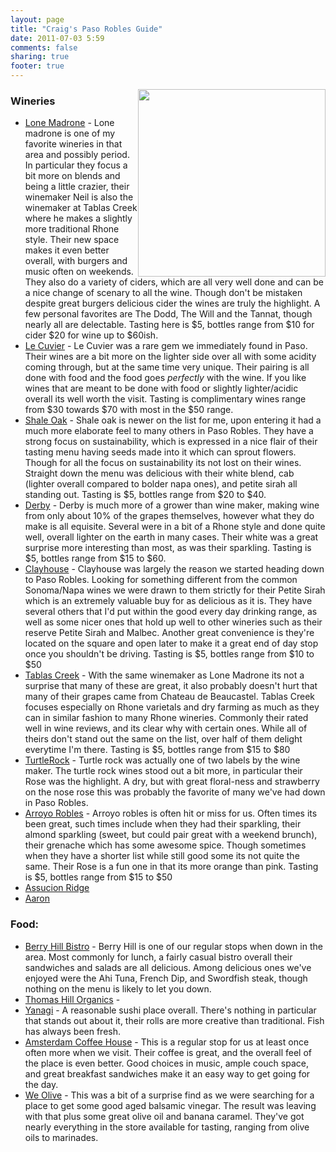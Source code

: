 ```yaml
---
layout: page
title: "Craig's Paso Robles Guide"
date: 2011-07-03 5:59
comments: false
sharing: true
footer: true
---
```


<img src="http://f.cl.ly/items/342s2q2W3r0d0F2m3G1c/2013-08-31%2013.40.20.jpg" style="float:right;height:300px;" />

### Wineries

* [Lone Madrone](http://www.lonemadrone.com) - Lone madrone is one of my favorite wineries in that area and possibly period. In particular they focus a bit more on blends and being a little crazier, their winemaker Neil is also the winemaker at Tablas Creek where he makes a slightly more traditional Rhone style. Their new space makes it even better overall, with burgers and music often on weekends. They also do a variety of ciders, which are all very well done and can be a nice change of scenary to all the wine. Though don't be mistaken despite great burgers delicious cider the wines are truly the highlight. A few personal favorites are The Dodd, The Will and the Tannat, though nearly all are delectable. Tasting here is $5, bottles range from $10 for cider $20 for wine up to $60ish.
* [Le Cuvier](http://www.lcwine.com) - Le Cuvier was a rare gem we immediately found in Paso. Their wines are a bit more on the lighter side over all with some acidity coming through, but at the same time very unique. Their pairing is all done with food and the food goes *perfectly* with the wine. If you like wines that are meant to be done with food or slightly lighter/acidic overall its well worth the visit. Tasting is complimentary wines range from $30 towards $70 with most in the $50 range.
* [Shale Oak](http://www.shaleoakwinery.com) -  Shale oak is newer on the list for me, upon entering it had a much more elaborate feel to many others in Paso Robles. They have a strong focus on sustainability, which is expressed in a nice flair of their tasting menu having seeds made into it which can sprout flowers. Though for all the focus on sustainability its not lost on their wines. Straight down the menu was delicious with their white blend, cab (lighter overall compared to bolder napa ones), and petite sirah all standing out. Tasting is $5, bottles range from $20 to $40.
* [Derby](http://www.derbywineestates.com) -  Derby is much more of a grower than wine maker, making wine from only about 10% of the grapes themselves, however what they do make is all equisite. Several were in a bit of a Rhone style and done quite well, overall lighter on the earth in many cases. Their white was a great surprise more interesting than most, as was their sparkling. Tasting is $5, bottles range from $15 to $60. 
* [Clayhouse](http://www.clayhousewines.com) - Clayhouse was largely the reason we started heading down to Paso Robles. Looking for something different from the common Sonoma/Napa wines we were drawn to them strictly for their Petite Sirah which is an extremely valuable buy for as delicious as it is.  They have several others that I'd put within the good every day drinking range, as well as some nicer ones that hold up well to other wineries such as their reserve Petite Sirah and Malbec. Another great convenience is they're located on the square and open later to make it a great end of day stop once you shouldn't be driving. Tasting is $5, bottles range from $10 to $50
* [Tablas Creek](http://www.tablascreek.com) - With the same winemaker as Lone Madrone its not a surprise that many of these are great, it also probably doesn't hurt that many of their grapes came from Chateau de Beaucastel. Tablas Creek focuses especially on Rhone varietals and dry farming as much as they can in similar fashion to many Rhone wineries. Commonly their rated well in wine reviews, and its clear why with certain ones. While all of theirs don't stand out the same on the list, over half of them delight everytime I'm there. Tasting is $5, bottles range from $15 to $80
* [TurtleRock](http://www.westbergcellars.com) - Turtle rock was actually one of two labels by the wine maker. The turtle rock wines stood out a bit more, in particular their Rose was the highlight. A dry, but with great floral-ness and strawberry on the nose rose this was probably the favorite of many we've had down in Paso Robles.
* [Arroyo Robles](http://www.arroyorobles.com/) - Arroyo robles is often hit or miss for us. Often times its been great, such times include when they had their sparkling, their almond sparkling (sweet, but could pair great with a weekend brunch), their grenache which has some awesome spice. Though sometimes when they have a shorter list while still good some its not quite the same. Their Rose is a fun one in that its more orange than pink. Tasting is $5, bottles range from $15 to $50
* [Assucion Ridge]()
* [Aaron]()

<script type="text/javascript"><!--
google_ad_client = "ca-pub-9156924871091201";
/* Wine */
google_ad_slot = "8754337564";
google_ad_width = 728;
google_ad_height = 90;
//-->
</script>
<script type="text/javascript"
src="http://pagead2.googlesyndication.com/pagead/show_ads.js">
</script>

### Food:

* [Berry Hill Bistro](http://www.berryhillbistro.com) - Berry Hill is one of our regular stops when down in the area. Most commonly for lunch, a fairly casual bistro overall their sandwiches and salads are all delicious. Among delicious ones we've enjoyed were the Ahi Tuna, French Dip, and Swordfish steak, though nothing on the menu is likely to let you down. 
* [Thomas Hill Organics](http://www.thomashillorganics.com) - 
* [Yanagi]() - A reasonable sushi place overall. There's nothing in particular that stands out about it, their rolls are more creative than traditional. Fish has always been fresh. 
* [Amsterdam Coffee House](http://www.yelp.com/biz/amsterdam-coffee-house-paso-robles) - This is a regular stop for us at least once often more when we visit. Their coffee is great, and the overall feel of the place is even better. Good choices in music, ample couch space, and great breakfast sandwiches make it an easy way to get going for the day. 
* [We Olive](http://www.weolive.com) - This was a bit of a surprise find as we were searching for a place to get some good aged balsamic vinegar. The result was leaving with that plus some great olive oil and banana caramel. They've got nearly everything in the store available for tasting, ranging from olive oils to marinades. 
